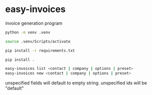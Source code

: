 # easy-invoices

invoice generation program

```bash
python -m venv .venv
```

```bash
source .venv/Scripts/activate
```

```bash
pip install -r requirements.txt
```

```bash
pip install .
```

```bash
easy-invoices list <contact | company | options | preset>
easy-invoices new <contact | company | options | preset>
```

unspecified fields will default to empty string. unspecified ids will be "default"
